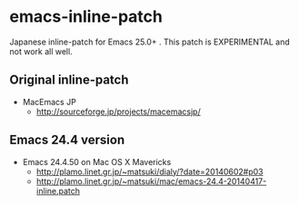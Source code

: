 emacs-inline-patch
==================

Japanese inline-patch for Emacs 25.0+ .
This patch is EXPERIMENTAL and not work all well.

## Original inline-patch

* MacEmacs JP
    * http://sourceforge.jp/projects/macemacsjp/

## Emacs 24.4 version

* Emacs 24.4.50 on Mac OS X Mavericks
    * http://plamo.linet.gr.jp/~matsuki/dialy/?date=20140602#p03
    * http://plamo.linet.gr.jp/~matsuki/mac/emacs-24.4-20140417-inline.patch

